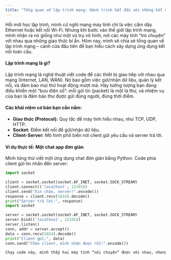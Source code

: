 ```yaml
---
title: "Tổng quan về lập trình mạng: Hành trình bắt đầu với những kết nối vô hình"
---
```


Hồi mới học lập trình, mình cứ nghĩ mạng máy tính chỉ là việc cắm dây Ethernet hoặc kết nối Wi-Fi. Nhưng khi bước vào thế giới lập trình mạng, mình nhận ra nó giống như một vũ trụ vô hình, nơi các máy tính “trò chuyện” với nhau qua những giao thức bí ẩn. Hôm nay, mình sẽ chia sẻ tổng quan về lập trình mạng – cánh cửa đầu tiên để bạn hiểu cách xây dựng ứng dụng kết nối toàn cầu.

#### Lập trình mạng là gì?
Lập trình mạng là nghệ thuật viết code để các thiết bị giao tiếp với nhau qua mạng (Internet, LAN, WAN). Nó bao gồm việc gửi/nhận dữ liệu, quản lý kết nối, và đảm bảo mọi thứ hoạt động mượt mà. Hãy tưởng tượng bạn đang điều khiển một “bưu điện số”: mỗi gói tin (packet) là một lá thư, và nhiệm vụ của bạn là đảm bảo thư được gửi đúng người, đúng thời điểm.

#### Các khái niệm cơ bản bạn cần nắm:
- **Giao thức (Protocol):** Quy tắc để máy tính hiểu nhau, như TCP, UDP, HTTP.
- **Socket:** Điểm kết nối để gửi/nhận dữ liệu.
- **Client-Server:** Mô hình phổ biến nơi client gửi yêu cầu và server trả lời.

#### Ví dụ thực tế: Một chat app đơn giản
Mình từng thử viết một ứng dụng chat đơn giản bằng Python. Code phía client gửi tin nhắn đến server:
```python
import socket

client = socket.socket(socket.AF_INET, socket.SOCK_STREAM)
client.connect(('localhost', 12345))
client.send("Xin chào, server!".encode())
response = client.recv(1024).decode()
print("Server trả lời:", response)
import socket

server = socket.socket(socket.AF_INET, socket.SOCK_STREAM)
server.bind(('localhost', 12345))
server.listen()
conn, addr = server.accept()
data = conn.recv(1024).decode()
print("Client gửi:", data)
conn.send("Chào client, mình nhận được rồi!".encode())

Chạy code này, mình thấy hai máy tính “nói chuyện” được với nhau, nhưng mình quên đóng socket, dẫn đến lỗi treo kết nối. Bài học: luôn kiểm tra tài liệu và đóng tài nguyên đúng cách!
 
 